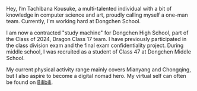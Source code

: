 Hey, I’m Tachibana Kousuke, a multi-talented individual with a bit of knowledge in computer science and art, proudly calling myself a one-man team. Currently, I'm working hard at Dongchen School.

I am now a contracted "study machine" for Dongchen High School, part of the Class of 2024, Dragon Class 17 team. I have previously participated in the class division exam and the final exam confidentiality project. During middle school, I was recruited as a student of Class 47 at Dongchen Middle School.

My current physical activity range mainly covers Mianyang and Chongqing, but I also aspire to become a digital nomad hero. My virtual self can often be found on [Bilibili](https://space.bilibili.com/1323299604).
